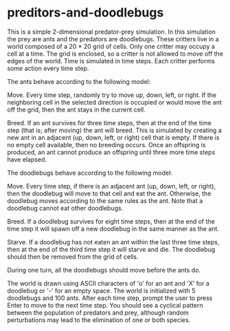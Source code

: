 # preditors-and-doodlebugs


This is a simple 2-dimensional predator-prey simulation.
In this simulation the prey are ants and the predators are doodlebugs.
These critters live in a world composed of a 20 * 20 grid of cells.
Only one critter may occupy a cell at a time.
The grid is enclosed, so a critter is not allowed to move off the edges of the world.
Time is simulated in time steps.
Each critter performs some action every time step.


The ants behave according to the following model:

Move.
Every time step, randomly try to move up, down, left, or right.
If the neighboring cell in the selected direction is occupied or would move the ant off the grid,
then the ant stays in the current cell.

Breed.
If an ant survives for three time steps,
then at the end of the time step (that is; after moving) the ant will breed.
This is simulated by creating a new ant in an adjacent (up, down, left, or right) cell that is empty.
If there is no empty cell available, then no breeding occurs.
Once an offspring is produced, an ant cannot produce an offspring
until three more time steps have elapsed.


The doodlebugs behave according to the following model:

Move.
Every time step, if there is an adjacent ant (up, down, left, or right),
then the doodlebug will move to that cell and eat the ant.
Otherwise, the doodlebug moves according to the same rules as the ant.
Note that a doodlebug cannot eat other doodlebugs.

Breed.
If a doodlebug survives for eight time steps, then at the end of the time step
it will spawn off a new doodlebug in the same manner as the ant.

Starve.
If a doodlebug has not eaten an ant within the last three time steps,
then at the end of the third time step it will starve and die.
The doodlebug should then be removed from the grid of cells.

During one turn, all the doodlebugs should move before the ants do.

The world is drawn using ASCII characters of 'o' for an ant and 'X' for a doodlebug or '-' for an empty space.
The world is initialized with 5 doodlebugs and 100 ants.
After each time step, prompt the user to press Enter to move to the next time step.
You should see a cyclical pattern between the population of predators and prey,
although random perturbations may lead to the elimination of one or both species.
